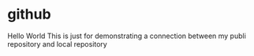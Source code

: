 # github
Hello World
This is just for demonstrating a connection between my publi repository and local repository
